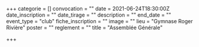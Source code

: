 +++
categorie = []
convocation = ""
date = 2021-06-24T18:30:00Z
date_inscription = ""
date_tirage = ""
description = ""
end_date = ""
event_type = "club"
fiche_inscription = ""
image = ""
lieu = "Gymnase Roger Rivière"
poster = ""
reglement = ""
title = "Assemblée Générale"

+++
